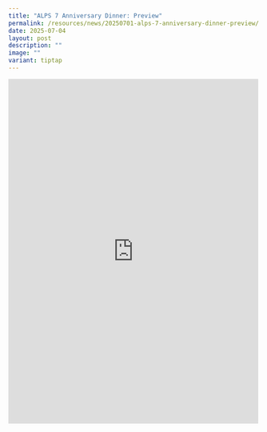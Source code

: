 ```yaml
---
title: "ALPS 7 Anniversary Dinner: Preview"
permalink: /resources/news/20250701-alps-7-anniversary-dinner-preview/
date: 2025-07-04
layout: post
description: ""
image: ""
variant: tiptap
---
```

<div class="iframe-wrapper">
<iframe style="border:none;overflow:hidden" height="688" width="500" allowfullscreen="true" frameborder="0" src="https://www.facebook.com/plugins/post.php?href=https%3A%2F%2Fwww.facebook.com%2Falpshealthcaresupplychain%2Fposts%2Fpfbid031sB45ja4Jy7thg2EE9Bm1pktRQRnhKbNi4cgMUixRmxiZtdZ1zH4M9isWVdrxEsol&amp;show_text=true&amp;width=500"></iframe>
</div>
<p></p>
<p></p>